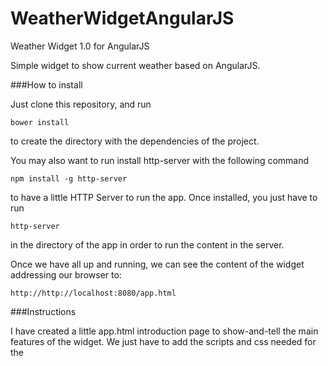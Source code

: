 # WeatherWidgetAngularJS
Weather Widget 1.0 for AngularJS

Simple widget to show current weather based on AngularJS.

###How to install

Just clone this repository, and run

`bower install`

to create the directory with the dependencies of the project.

You may also want to run install http-server with the following command

`npm install -g http-server`

to have a little HTTP Server to run the app. Once installed, you just have to run

`http-server`

in the directory of the app in order to run the content in the server.

Once we have all up and running, we can see the content of the widget addressing our browser to:

`http://http://localhost:8080/app.html`

###Instructions

I have created a little app.html introduction page to show-and-tell the main features of the widget. We just have to add the scripts and css needed for the 
